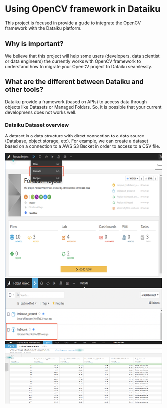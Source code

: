 # Using OpenCV framework in Dataiku

This project is focused in provide a guide to integrate the OpenCV framework with the Dataiku platform. 

## Why is important?

We believe that this project will help some users (developers, data scientist or data engineers) the currently works with OpenCV framework to understand how to migrate your OpenCV project to Dataiku seamlessly.

## What are the different between Dataiku and other tools?

Dataiku provide a framework (based on APIs) to access data through objects like Datasets or Managed Folders. So, it is possible that your current developmens does not works well.

### Dataiku Dataset overview

A dataset is a data structure with direct connection to a data source (Database, object storage, etc). For example, we can create a dataset based on a connection to a AWS S3 Bucket in order to access to a CSV file.

<img src="/images/dataiku-dataset-1.png?raw=true" width="600" height="400" alt="Dataset section"/>

<img src="/images/dataiku-dataset-2.png?raw=true" width="600" height="200" alt="Dataset list"/>

<img src="/images/dataiku-dataset-3.png?raw=true" width="600" height="200" alt="Dataset example"/>

